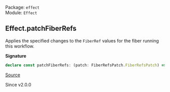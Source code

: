 Package: `effect`<br />
Module: `Effect`<br />

## Effect.patchFiberRefs

Applies the specified changes to the `FiberRef` values for the fiber
running this workflow.

**Signature**

```ts
declare const patchFiberRefs: (patch: FiberRefsPatch.FiberRefsPatch) => Effect<void>
```

[Source](https://github.com/Effect-TS/effect/tree/main/packages/effect/src/Effect.ts#L10468)

Since v2.0.0